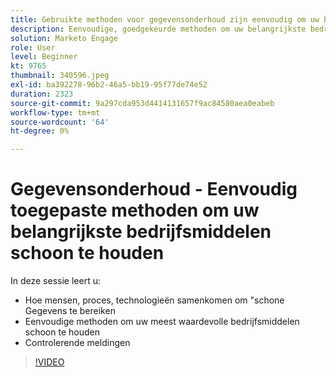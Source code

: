 ```yaml
---
title: Gebruikte methoden voor gegevensonderhoud zijn eenvoudig om uw belangrijkste bedrijfsmiddelen schoon te houden
description: Eenvoudige, goedgekeurde methoden om uw belangrijkste bedrijfsmiddelen schoon te houden
solution: Marketo Engage
role: User
level: Beginner
kt: 9765
thumbnail: 340596.jpeg
exl-id: ba392278-96b2-46a5-bb19-95f77de74e52
duration: 2323
source-git-commit: 9a297cda953d4414131657f9ac84580aea0eabeb
workflow-type: tm+mt
source-wordcount: '64'
ht-degree: 0%

---
```


# Gegevensonderhoud - Eenvoudig toegepaste methoden om uw belangrijkste bedrijfsmiddelen schoon te houden

In deze sessie leert u:

* Hoe mensen, proces, technologieën samenkomen om &quot;schone Gegevens te bereiken
* Eenvoudige methoden om uw meest waardevolle bedrijfsmiddelen schoon te houden
* Controlerende meldingen

>[!VIDEO](https://video.tv.adobe.com/v/340596/?quality=12&learn=on)
